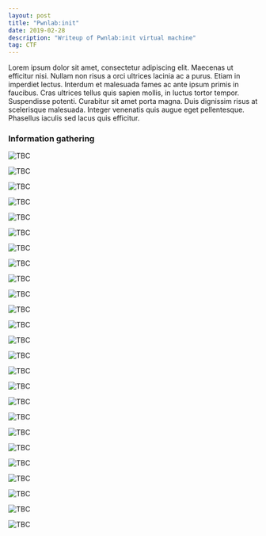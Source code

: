 ```yaml
---
layout: post
title: "Pwnlab:init"
date: 2019-02-28 
description: "Writeup of Pwnlab:init virtual machine"
tag: CTF
---
```


Lorem ipsum dolor sit amet, consectetur adipiscing elit. Maecenas ut efficitur nisi. Nullam non risus a orci ultrices lacinia ac a purus. Etiam in imperdiet lectus. Interdum et malesuada fames ac ante ipsum primis in faucibus. Cras ultrices tellus quis sapien mollis, in luctus tortor tempor. Suspendisse potenti. Curabitur sit amet porta magna. Duis dignissim risus at scelerisque malesuada. Integer venenatis quis augue eget pellentesque. Phasellus iaculis sed lacus quis efficitur.

### Information gathering

![](/images/posts/Pwnlab_init/img1.png "TBC")

![](/images/posts/Pwnlab_init/img2.png "TBC")

![](/images/posts/Pwnlab_init/img3.png "TBC")

![](/images/posts/Pwnlab_init/img4.png "TBC")

![](/images/posts/Pwnlab_init/img5.png "TBC")

![](/images/posts/Pwnlab_init/img6.png "TBC")

![](/images/posts/Pwnlab_init/img7.png "TBC")

![](/images/posts/Pwnlab_init/img8.png "TBC")

![](/images/posts/Pwnlab_init/img9.png "TBC")

![](/images/posts/Pwnlab_init/img10.png "TBC")

![](/images/posts/Pwnlab_init/img11.png "TBC")

![](/images/posts/Pwnlab_init/img12.png "TBC")

![](/images/posts/Pwnlab_init/img13.png "TBC")

![](/images/posts/Pwnlab_init/img14.png "TBC")

![](/images/posts/Pwnlab_init/img15.png "TBC")

![](/images/posts/Pwnlab_init/img16.png "TBC")

![](/images/posts/Pwnlab_init/img17.png "TBC")

![](/images/posts/Pwnlab_init/img18.png "TBC")

![](/images/posts/Pwnlab_init/img19.png "TBC")

![](/images/posts/Pwnlab_init/img20.png "TBC")

![](/images/posts/Pwnlab_init/img21.png "TBC")

![](/images/posts/Pwnlab_init/img22.png "TBC")

![](/images/posts/Pwnlab_init/img23.png "TBC")

![](/images/posts/Pwnlab_init/img24.png "TBC")

![](/images/posts/Pwnlab_init/img25.png "TBC")